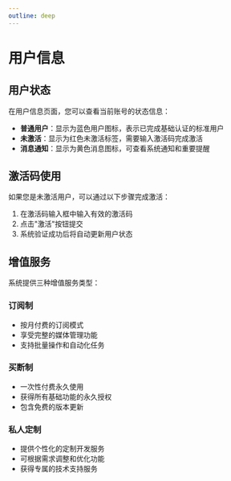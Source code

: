 ```yaml
---
outline: deep
---
```


# 用户信息

<a-image style="border-radius: 12px" src="/images/usage/user-info-001.png" />

## 用户状态

在用户信息页面，您可以查看当前账号的状态信息：

- **普通用户**：显示为蓝色用户图标，表示已完成基础认证的标准用户
- **未激活**：显示为红色未激活标签，需要输入激活码完成激活
- **消息通知**：显示为黄色消息图标，可查看系统通知和重要提醒

## 激活码使用

如果您是未激活用户，可以通过以下步骤完成激活：

1. 在激活码输入框中输入有效的激活码
2. 点击"激活"按钮提交
3. 系统验证成功后将自动更新用户状态

## 增值服务

系统提供三种增值服务类型：

### 订阅制

- 按月付费的订阅模式
- 享受完整的媒体管理功能
- 支持批量操作和自动化任务

### 买断制

- 一次性付费永久使用
- 获得所有基础功能的永久授权
- 包含免费的版本更新

### 私人定制

- 提供个性化的定制开发服务
- 可根据需求调整和优化功能
- 获得专属的技术支持服务